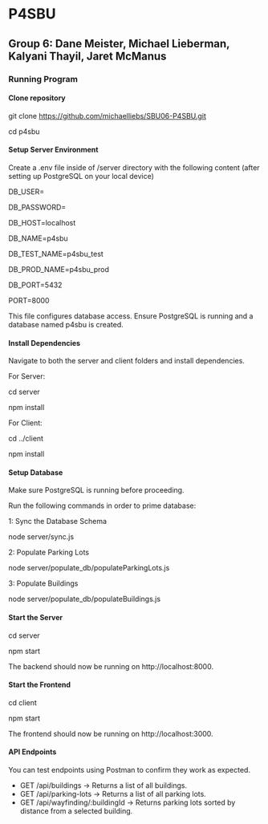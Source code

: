 # P4SBU
## Group 6: Dane Meister, Michael Lieberman, Kalyani Thayil, Jaret McManus

### Running Program
#### Clone repository
git clone https://github.com/michaelliebs/SBU06-P4SBU.git

cd p4sbu

#### Setup Server Environment
Create a .env file inside of /server directory with the following content (after setting up PostgreSQL on your local device)

DB_USER=

DB_PASSWORD=

DB_HOST=localhost

DB_NAME=p4sbu

DB_TEST_NAME=p4sbu_test

DB_PROD_NAME=p4sbu_prod

DB_PORT=5432

PORT=8000

This file configures database access. Ensure PostgreSQL is running and a database named p4sbu is created.

#### Install Dependencies
Navigate to both the server and client folders and install dependencies.

For Server:

cd server

npm install


For Client:

cd ../client

npm install

#### Setup Database
Make sure PostgreSQL is running before proceeding.

Run the following commands in order to prime database:

1: Sync the Database Schema

node server/sync.js

2: Populate Parking Lots

node server/populate_db/populateParkingLots.js

3: Populate Buildings

node server/populate_db/populateBuildings.js

#### Start the Server
cd server

npm start

The backend should now be running on http://localhost:8000.

#### Start the Frontend
cd client

npm start

The frontend should now be running on http://localhost:3000.

#### API Endpoints
You can test endpoints using Postman to confirm they work as expected.

- GET /api/buildings → Returns a list of all buildings.
- GET /api/parking-lots → Returns a list of all parking lots.
- GET /api/wayfinding/:buildingId → Returns parking lots sorted by distance from a selected building.

